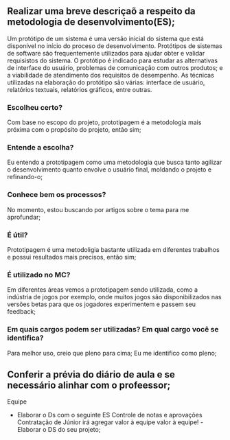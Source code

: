 ## Realizar uma breve descriçaõ a respeito da metodologia de desenvolvimento(ES);
Um protótipo de um sistema é uma versão inicial do sistema que está disponível no início do proceso de desenvolvimento. Protótipos de sistemas de software são frequentemente utilizados para ajudar obter e validar requisistos do sistema.
O protótipo é indicado para estudar as alternativas de interface do usuário, problemas de comunicação com outros produtos; e a viabilidade de atendimento dos requisitos de desempenho. As técnicas utilizadas na elaboração do protótipo são várias: interface de usuário, relatórios textuais, relatórios gráficos, entre outras.

### Escolheu certo? 
Com base no escopo do projeto, prototipagem é a metodologia mais próxima com o propósito do projeto, então sim;
### Entende a escolha? 
Eu entendo a prototipagem como uma metodologia que busca tanto agilizar o desenvolvimento quanto envolve o usuário final, moldando o projeto e refinando-o;
### Conhece bem os processos? 
No momento, estou buscando por artigos sobre o tema para me aprofundar;
### É útil? 
Prototipagem é uma metodoligia bastante utilizada em diferentes trabalhos e possui resultados mais precisos, então sim;
### É utilizado no MC? 
  Em diferentes áreas vemos a prototipagem sendo utilizada, como a indústria de jogos por exemplo, onde muitos jogos são disponibilizados nas versões betas para que os jogadores experimentem e passem seu feedback;
### Em quais cargos podem ser utilizadas? Em qual cargo você se identifica?
 Para melhor uso, creio que pleno para cima; Eu me identifico como pleno;

## Conferir a prévia do diário de aula e se necessário alinhar com o profeessor;







Equipe
- Elaborar o Ds com o seguinte ES
Controle de notas e aprovações
Contratação de Júnior irá agregar valor à equipe valor à equipe!
-Elaborar o DS do seu projeto;
